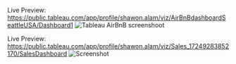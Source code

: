 Live Preview: https://public.tableau.com/app/profile/shawon.alam/viz/AirBnBdashboardSeattleUSA/Dashboard1 
![Tableau AirBnB screenshoot](https://github.com/user-attachments/assets/0759cce1-9564-48a5-be4b-0ac0e23c2ecf)

Live Preview: https://public.tableau.com/app/profile/shawon.alam/viz/Sales_17249283852170/SalesDashboard
![Screenshot](https://github.com/user-attachments/assets/a1f667ed-d4d7-477e-b8ec-a6b4662dc29f)
